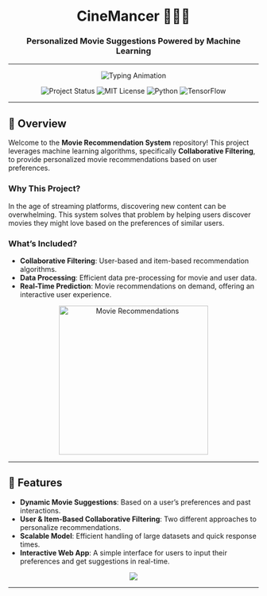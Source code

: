 <div align="center">
  <h1>CineMancer 🧙‍♂️🎥</h1>
  <h3>Personalized Movie Suggestions Powered by Machine Learning</h3>
  <hr>

  <p align="center">
    <img src="https://readme-typing-svg.demolab.com?font=Fira+Code&pause=1000&multiline=true&width=800&height=100&lines=Machine+Learning;Movie+Recommendation;Collaborative+Filtering;Personalized+Experience" alt="Typing Animation">
  </p>

  <p align="center">
    <img src="https://img.shields.io/badge/Status-Active-%2300E676?style=for-the-badge" alt="Project Status">
    <img src="https://img.shields.io/badge/License-MIT-%23121717?style=for-the-badge" alt="MIT License">
    <img src="https://img.shields.io/badge/Python-%2300BFFF?style=for-the-badge&logo=python&logoColor=white" alt="Python">
    <img src="https://img.shields.io/badge/Frameworks-TensorFlow%2C%20Scikit%20Learn-%23FF4F00?style=for-the-badge&logo=tensorflow&logoColor=white" alt="TensorFlow">
  </p>
</div>

---

## 🚀 Overview

Welcome to the **Movie Recommendation System** repository! This project leverages machine learning algorithms, specifically **Collaborative Filtering**, to provide personalized movie recommendations based on user preferences.

### **Why This Project?**
In the age of streaming platforms, discovering new content can be overwhelming. This system solves that problem by helping users discover movies they might love based on the preferences of similar users.

### What’s Included?
- **Collaborative Filtering**: User-based and item-based recommendation algorithms.
- **Data Processing**: Efficient data pre-processing for movie and user data.
- **Real-Time Prediction**: Movie recommendations on demand, offering an interactive user experience.

<p align="center">
  <img src="https://your-cool-animation-link.com/loader.gif" width="300px" alt="Movie Recommendations">
</p>

---

## 🔧 Features

- **Dynamic Movie Suggestions**: Based on a user’s preferences and past interactions.
- **User & Item-Based Collaborative Filtering**: Two different approaches to personalize recommendations.
- **Scalable Model**: Efficient handling of large datasets and quick response times.
- **Interactive Web App**: A simple interface for users to input their preferences and get suggestions in real-time.

<p align="center">
  <a href="https://movie-recommendation-system-dawood-moria.streamlit.app/" target="_blank">
    <img src="https://img.shields.io/badge/-Explore%20The%20App-%2331A8FF?style=for-the-badge">
  </a>
</p>

---
